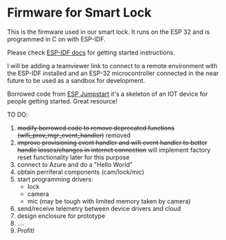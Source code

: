 Firmware for Smart Lock
====================

This is the firmware used in our smart lock. It runs on the ESP 32  and is programmed in C on with ESP-IDF.

Please check [ESP-IDF docs](https://docs.espressif.com/projects/esp-idf/en/latest/get-started/index.html) for getting started instructions.

I will be adding a teamviewer link to connect to a remote environment with the ESP-IDF installed and an ESP-32 microcontroller connected  in the near future to be used as a sandbox for development.


Borrowed code from [ESP Jumpstart](https://github.com/espressif/esp-jumpstart) it's a skeleton of an IOT device for people getting started. Great resource!

TO DO:

1) ~~modify borrowed code to remove deprecated functions (wifi_prov_mgr_event_handler)~~ removed
2) ~~improve provisioning event handler and wifi event handler to better handle losses/changes in internet connection~~ will implement factory reset functionality later for this purpose
3) connect to Azure and do a "Hello World"
4) obtain perriferal components (cam/lock/mic)
5) start programming drivers:
    * lock
    * camera
    * mic (may be tough with limited memory taken by camera)
6) send/receive telemetry between device drivers and cloud
7) design enclosure for prototype
8) ....
9) Profit!
